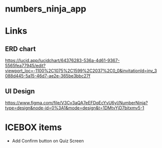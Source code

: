 # numbers_ninja_app



# Links

## ERD chart
https://lucid.app/lucidchart/64376283-536a-4d61-9367-5565fea77945/edit?viewport_loc=-1100%2C1075%2C1599%2C2037%2C0_0&invitationId=inv_3088d445-5a15-46d7-ae2e-365be3bbc27f

## UI Design
https://www.figma.com/file/V3Cv3aQA7eEFDqEcYvU6yl/NumberNinja?type=design&node-id=0%3A1&mode=design&t=1DMtvYjD7bitxmv5-1





# ICEBOX items
- Add Confirm button on Quiz Screen
